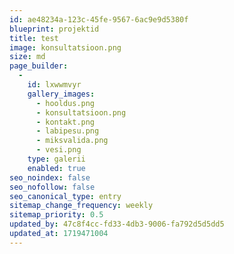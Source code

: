 ```yaml
---
id: ae48234a-123c-45fe-9567-6ac9e9d5380f
blueprint: projektid
title: test
image: konsultatsioon.png
size: md
page_builder:
  -
    id: lxwwmvyr
    gallery_images:
      - hooldus.png
      - konsultatsioon.png
      - kontakt.png
      - labipesu.png
      - miksvalida.png
      - vesi.png
    type: galerii
    enabled: true
seo_noindex: false
seo_nofollow: false
seo_canonical_type: entry
sitemap_change_frequency: weekly
sitemap_priority: 0.5
updated_by: 47c8f4cc-fd33-4db3-9006-fa792d5d5dd5
updated_at: 1719471004
---
```

